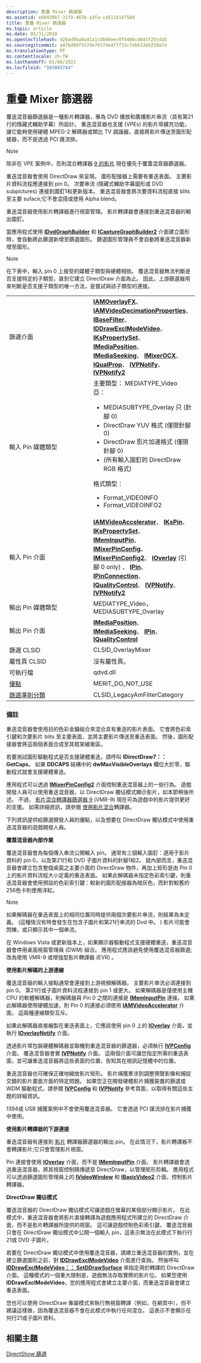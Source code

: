 ```yaml
---
description: 重疊 Mixer 篩選器
ms.assetid: e80938b7-31f0-467b-a3fa-c4511d14758d
title: 重疊 Mixer 篩選器
ms.topic: article
ms.date: 05/31/2018
ms.openlocfilehash: d26ad8ba8a41a1cdb94eec0f4406c4845f25cda5
ms.sourcegitcommit: a47bd86f517de76374e4fff33cfeb613eb259a7e
ms.translationtype: MT
ms.contentlocale: zh-TW
ms.lasthandoff: 01/06/2021
ms.locfileid: "103845744"
---
```

# <a name="overlay-mixer-filter"></a>重疊 Mixer 篩選器

覆迭混音器篩選器是一種影片轉譯器，專為 DVD 播放和廣播影片串流（具有第21行的隱藏式輔助字幕）所設計。 重迭混音器也支援 (VPEs) 的影片埠擴充功能，讓它能夠使用硬體 MPEG-2 解碼器或類比 TV 調諧器，直接將影片傳送至圖形配接器，而不是透過 PCI 匯流排。

> [!Note]  
> 除非在 VPE 案例中，否則混合轉譯器 [9 的影片](video-mixing-renderer-filter-9.md) 現在優先于覆蓋混音器篩選器。

 

重迭混音器會使用 DirectDraw 來呈現。 圖形配接器上需要有重迭表面。 主要影片資料流程應連接到 pin 0。 次要串流 (隱藏式輔助字幕圖形或 DVD subpictures) 連接到圖釘1和更新版本。 重迭混音器會將次要資料流程直接 blits 至主要 suface;它不會混搭或使用 Alpha blend。

重迭混音器使用影片轉譯器進行視窗管理。 影片轉譯器會連接到重迭混音器的輸出圖釘。

當應用程式使用 [**IDvdGraphBuilder**](/windows/desktop/api/Strmif/nn-strmif-idvdgraphbuilder) 和 [**ICaptureGraphBuilder2**](/windows/desktop/api/Strmif/nn-strmif-icapturegraphbuilder2) 介面建立圖形時，會自動將此篩選新增至篩選圖形。 篩選圖形管理員不會自動將重迭混音器新增至圖形。

> [!Note]  
> 在下表中，輸入 pin 0 上接受的媒體子類型與硬體相依。 覆迭混音器無法判斷是否支援特定的子類型，直到它建立 DirectDraw 介面為止。 因此，上游篩選器用來判斷是否支援子類型的唯一方法，是嘗試與該子類型的連接。

 



<table>
<colgroup>
<col style="width: 50%" />
<col style="width: 50%" />
</colgroup>
<tbody>
<tr class="odd">
<td>篩選介面</td>
<td><a href="/windows/desktop/api/Strmif/nn-strmif-iamoverlayfx"><strong>IAMOverlayFX</strong></a>、 <a href="/windows/desktop/api/Strmif/nn-strmif-iamvideodecimationproperties"><strong>IAMVideoDecimationProperties</strong></a>、 <a href="/windows/desktop/api/Strmif/nn-strmif-ibasefilter"><strong>IBaseFilter</strong></a>、 <a href="/windows/desktop/api/Strmif/nn-strmif-iddrawexclmodevideo"><strong>IDDrawExclModeVideo</strong></a>、 <a href="ikspropertyset.md"><strong>IKsPropertySet</strong></a>、 <a href="/windows/desktop/api/Control/nn-control-imediaposition"><strong>IMediaPosition</strong></a>、 <a href="/windows/desktop/api/Strmif/nn-strmif-imediaseeking"><strong>IMediaSeeking</strong></a>、 <a href="/previous-versions/windows/desktop/api/Mixerocx/nn-mixerocx-imixerocx"><strong>IMixerOCX</strong></a>、 <a href="/previous-versions/windows/desktop/api/Amvideo/nn-amvideo-iqualprop"><strong>IQualProp</strong></a>、 <a href="/previous-versions/windows/desktop/api/Vpnotify/nn-vpnotify-ivpnotify"><strong>IVPNotify</strong></a>、 <a href="/previous-versions/windows/desktop/api/vpnotify/nn-vpnotify-ivpnotify2"><strong>IVPNotify2</strong></a></td>
</tr>
<tr class="even">
<td>輸入 Pin 媒體類型</td>
<td>主要類型： MEDIATYPE_Video<br/> 亞：<br/>
<ul>
<li>MEDIASUBTYPE_Overlay 只 (針腳 0) </li>
<li>DirectDraw YUV 格式 (僅限針腳 0) </li>
<li>DirectDraw 影片加速格式 (僅限針腳 0) </li>
<li> (所有輸入圖釘的 DirectDraw RGB 格式) </li>
</ul>
格式類型：<br/>
<ul>
<li>Format_VIDEOINFO</li>
<li>Format_VIDEOINFO2</li>
</ul></td>
</tr>
<tr class="odd">
<td>輸入 Pin 介面</td>
<td><a href="/previous-versions/windows/desktop/api/videoacc/nn-videoacc-iamvideoaccelerator"><strong>IAMVideoAccelerator</strong></a>、 <a href="ikspin.md"><strong>IKsPin</strong></a>、 <a href="ikspropertyset.md"><strong>IKsPropertySet</strong></a>、 <a href="/windows/desktop/api/Strmif/nn-strmif-imeminputpin"><strong>IMemInputPin</strong></a>、 <a href="/windows/desktop/api/Mpconfig/nn-mpconfig-imixerpinconfig"><strong>IMixerPinConfig</strong></a>、 <a href="/windows/desktop/api/Mpconfig/nn-mpconfig-imixerpinconfig2"><strong>IMixerPinConfig2</strong></a>、 <a href="/windows/desktop/api/Strmif/nn-strmif-ioverlay"><strong>IOverlay</strong></a> (引腳 0 only) 、 <a href="/windows/desktop/api/Strmif/nn-strmif-ipin"><strong>IPin</strong></a>、 <a href="/windows/desktop/api/Strmif/nn-strmif-ipinconnection"><strong>IPinConnection</strong></a>、 <a href="/windows/desktop/api/Strmif/nn-strmif-iqualitycontrol"><strong>IQualityControl</strong></a>、 <a href="/previous-versions/windows/desktop/api/Vpnotify/nn-vpnotify-ivpnotify"><strong>IVPNotify</strong></a>、 <a href="/previous-versions/windows/desktop/api/vpnotify/nn-vpnotify-ivpnotify2"><strong>IVPNotify2</strong></a></td>
</tr>
<tr class="even">
<td>輸出 Pin 媒體類型</td>
<td>MEDIATYPE_Video，MEDIASUBTYPE_Overlay</td>
</tr>
<tr class="odd">
<td>輸出 Pin 介面</td>
<td><a href="/windows/desktop/api/Control/nn-control-imediaposition"><strong>IMediaPosition</strong></a>、 <a href="/windows/desktop/api/Strmif/nn-strmif-imediaseeking"><strong>IMediaSeeking</strong></a>、 <a href="/windows/desktop/api/Strmif/nn-strmif-ipin"><strong>IPin</strong></a>、 <a href="/windows/desktop/api/Strmif/nn-strmif-iqualitycontrol"><strong>IQualityControl</strong></a></td>
</tr>
<tr class="even">
<td>篩選 CLSID</td>
<td>CLSID_OverlayMixer</td>
</tr>
<tr class="odd">
<td>屬性頁 CLSID</td>
<td>沒有屬性頁。</td>
</tr>
<tr class="even">
<td>可執行檔</td>
<td>qdvd.dll</td>
</tr>
<tr class="odd">
<td><a href="merit.md">優點</a></td>
<td>MERIT_DO_NOT_USE</td>
</tr>
<tr class="even">
<td><a href="filter-categories.md">篩選準則分類</a></td>
<td>CLSID_LegacyAmFilterCategory</td>
</tr>
</tbody>
</table>



 

### <a name="remarks"></a>備註

重迭混音器會使用目的色彩金鑰組合來混合具有重迭的影片表面。 它會將色彩索引鍵和次要影片 blits 至主要表面，並將主要影片傳送至重迭表面。 然後，圖形配接器會將這兩個表面合成至其框架緩衝區。

若要測試圖形驅動程式是否支援硬體重迭，請呼叫 **IDirectDraw7：： GetCaps**。 如果 **DDCAPS** 結構中的 **dwMaxVisibleOverlays** 欄位大於零，驅動程式就會支援硬體重迭。

應用程式可以透過 [**IMixerPinConfig2**](/windows/desktop/api/Mpconfig/nn-mpconfig-imixerpinconfig2) 介面控制重迭混音器上的一些行為。 遊戲開發人員可以使用重迭混音器，以 DirectDraw 獨佔模式顯示影片，如本節稍後所述。 不過， [影片混合轉譯器篩選器 9](video-mixing-renderer-filter-9.md) (VMR-9) 現在可為遊戲中的影片提供更好的支援。 如需詳細資訊，請參閱 [使用影片混合](using-the-video-mixing-renderer.md)轉譯器。

下列資訊提供給篩選開發人員的優點，以及想要在 DirectDraw 獨佔模式中使用重迭混音器的遊戲開發人員。

**覆蓋混音器內部作業**

覆迭混音器會為每個傳入串流公開輸入 pin。 通常有三個輸入圖釘：適用于影片資料的 pin 0，以及第21行和 DVD 子圖片資料的針腳1和2。 就內部而言，重迭混音器會建立包含整個桌面之主要介面的 DirectDraw 物件，再加上矩形是由 Pin 0 上的影片資料流程大小定義的重迭表面。 如果此解碼器未指定色彩索引鍵，則重迭混音器會使用預設的色彩索引鍵：較新的圖形配接器為暗灰色，而針對較舊的256色卡則使用洋紅。

> [!Note]  
> 如果解碼器在重迭表面上的相同位置同時提供兩個次要影片串流，則結果為未定義。  (這種情況有時會發生在包含子圖片和第21行串流的 Dvd 中。 ) 影片可能會閃爍，或只顯示其中一個串流。

 

在 Windows Vista 或更新版本上，如果顯示器驅動程式支援硬體重迭，重迭混音器會停用桌面視窗管理員 (DWM) 組合。 應用程式應該避免使用覆迭混音器篩選;改為使用 VMR-9 或增強型影片轉譯器 (EVR) 。

**使用影片解碼的上游連線**

覆迭混音器的輸入接點通常會連接到上游視頻解碼器。 主要影片串流必須連接到 pin 0。 第21行或子圖片資料流程連接到 pin 1 或更大。 如果解碼器是僅使用主機 CPU 的軟體解碼器，則解碼器與 Pin 0 之間的連接是 [**IMemInputPin**](/windows/desktop/api/Strmif/nn-strmif-imeminputpin) 連接。 如果此解碼器使用硬體加速，則 Pin 0 的連接必須使用 [**IAMVideoAccelerator**](/previous-versions/windows/desktop/api/videoacc/nn-videoacc-iamvideoaccelerator) 介面。 這兩種連線類型互斥。

如果此解碼器直接繪製在重迭表面上，它應該使用 pin 0 上的 [**IOverlay**](/windows/desktop/api/Strmif/nn-strmif-ioverlay) 介面，並執行 [**IOverlayNotify**](/windows/desktop/api/Strmif/nn-strmif-ioverlaynotify) 介面。

透過影片埠包裝硬體解碼器並聯機到重迭混音器的篩選器，必須執行 [**IVPConfig**](/previous-versions/windows/desktop/api/Vpconfig/nn-vpconfig-ivpconfig) 介面。 覆迭混音器會實 [**IVPNotify**](/previous-versions/windows/desktop/api/Vpnotify/nn-vpnotify-ivpnotify) 介面。 這兩個介面可讓您指定所需的重迭表面，並可讓重迭混音器將這些表面的位置，告知其在視訊記憶體中的位置。

重迭混音器也可確保正確地縮放影片矩形。 影片捕獲牽涉到調整預覽影像和捕捉交錯的影片畫面方面的特定問題。 如果您正在開發硬體影片捕獲裝置的篩選或 WDM 驅動程式，請參閱 [**IVPConfig**](/previous-versions/windows/desktop/api/Vpconfig/nn-vpconfig-ivpconfig) 和 [**IVPNotify**](/previous-versions/windows/desktop/api/Vpnotify/nn-vpnotify-ivpnotify) 參考頁面，以取得有關這些主題的詳細資訊。

1394或 USB 捕獲案例中不會使用覆迭混音器。 它會透過 PCI 匯流排在影片捕獲中使用。

**使用影片轉譯器的下游連接**

重迭混音器有連接到 [影片](video-renderer-filter.md) 轉譯器篩選器的輸出 pin。 在此情況下，影片轉譯器不會轉譯影片;它只會管理影片視窗。

Pin 連接會使用 [**IOverlay**](/windows/desktop/api/Strmif/nn-strmif-ioverlay) 介面，而不是 [**IMemInputPin**](/windows/desktop/api/Strmif/nn-strmif-imeminputpin) 介面。 影片轉譯器會透過重迭混音器，將其視窗控制碼傳遞至 DirectDraw，以管理矩形剪輯。 應用程式可以透過篩選圖形管理員上的 [**IVideoWindow**](/windows/desktop/api/Control/nn-control-ivideowindow) 和 [**IBasicVideo2**](/windows/desktop/api/Control/nn-control-ibasicvideo2) 介面，控制影片轉譯器。

**DirectDraw 獨佔模式**

覆迭混音器的 DirectDraw 獨佔模式可讓遊戲在螢幕的某個部分顯示影片。 在此模式中，重迭混音器會將影片直接轉譯為遊戲應用程式所建立的 DirectDraw 介面，而不是影片轉譯器所提供的視窗。 這可讓遊戲控制色彩索引鍵。 覆迭混音器只會在 DirectDraw 獨佔模式中公開一個輸入 pin，這表示無法在此模式下執行行21或 DVD 子圖片。

若要在 DirectDraw 獨佔模式中使用覆迭混音器，請建立重迭混音器的實例，並在建立篩選圖形之前，對 [**IDDrawExclModeVideo**](/windows/desktop/api/Strmif/nn-strmif-iddrawexclmodevideo) 介面進行查詢。 然後呼叫 [**IDDrawExclModeVideo：： SetDDrawSurface**](/windows/desktop/api/Strmif/nf-strmif-iddrawexclmodevideo-setddrawsurface) 來指定用於轉譯的 DirectDraw 介面。 這種模式的一個重大限制是，遊戲無法存取實際的影片位。 如果您使用 **IDDrawExclModeVideo**，您的應用程式會建立主要介面，而重迭混音器會建立重迭表面。

您也可以使用 DirectDraw 專屬模式來執行無視窗轉譯（例如，在網頁中），但不建議這樣做，因為覆迭混音器不會在此模式中執行任何混合。 這表示不會顯示任何行21或子圖片資料。

## <a name="related-topics"></a>相關主題

<dl> <dt>

[DirectShow 篩選](directshow-filters.md)
</dt> </dl>

 

 




